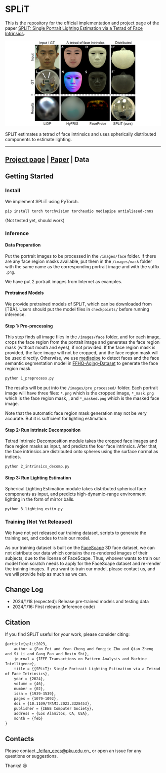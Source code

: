 # SPLiT

This is the repository for the official implementation and project page of the
paper [SPLiT: Single Portrait Lighting Estimation via a Tetrad of Face Intrinsics](https://www.computer.org/csdl/journal/tp/2024/02/10301699/1RFBJBi1aHS).

<p align="center"> 
<img src="docs/static/images/teaser.png">
</p>

SPLiT estimates a tetrad of face intrinsics and uses spherically distributed
components to estimate lighting.

---

## [Project page](https://costrice.github.io/split/) | [Paper](https://camera.pku.edu.cn/Fei_TPAMI23.pdf) | Data

## Getting Started

### Install

We implement SPLiT using PyTorch.

```
pip install torch torchvision torchaudio mediapipe antialiased-cnns
```

(Not tested yet, should work)

### Inference

#### Data Preparation

Put the portrait images to be processed in the `/images/face` folder.
If there are any face region masks available, put them in the `/images/mask`
folder with the same name as the corresponding portrait image and with the
suffix `.png`.

We have put 2 portrait images from Internet as examples.

#### Pretrained Models

We provide pretrained models of SPLiT, which can be downloaded from [TBA].
Users should put the model files in `checkpoints/` before running inference.

#### Step 1: Pre-processing

This step finds all image files in the `/images/face` folder, and for each
image, crops the face region from the portrait image and generates the face
region mask (without mouth and eyes), if not provided.
If the face region mask is provided, the face image will not be
cropped, and the face region mask will be used directly.
Otherwise, we use [mediapipe](https://github.com/google/mediapipe) to detect
faces and the face semantic segmentation model
in [FFHQ-Aging-Dataset](https://github.com/royorel/FFHQ-Aging-Dataset) to
generate the face region mask.

```bash
python 1_preprocess.py
```

The results will be put into the `/images/pre_processed/` folder.
Each portrait image will have three files: `*.png` which is the cropped
image, `*_mask.png` which is the face region mask,
, and `*_masked.png` which is the masked face image.

Note that the automatic face region mask generation may not be
very accurate. But it is sufficient for lighting estimation.

#### Step 2: Run Intrinsic Decomposition

Tetrad Intrinsic Decomposition module takes the cropped face images and
face region masks as input, and predicts the four face intrinsics.
After that, the face intrinsics are distributed onto spheres using the surface
normal as indices.

```bash
python 2_intrinsics_decomp.py
```

#### Step 3: Run Lighting Estimation

Spherical Lighting Estimation module takes distributed spherical face
components as input, and predicts high-dynamic-range environment lighting
in the form of mirror balls.

```bash
python 3_lighting_estim.py
```

### Training (Not Yet Released)

We have not yet released our training dataset, scripts to generate the training
set, and codes to train our model.

As our training dataset is built on
the [FaceScape](https://facescape.nju.edu.cn/) 3D face dataset, we can not
distribute our data which contains the re-rendered images of their subjects,
due to the license of FaceScape.
Thus, whoever wants to train our model from scratch needs to apply for the
FaceScape dataset and re-render the training images.
If you want to train our model, please contact us, and we will provide help as
much as we can.

## Change Log

* 2024/1/18 (expected): Release pre-trained models and testing data
* 2024/1/16: First release (inference code)

## Citation

If you find SPLiT useful for your work, please consider citing:

```
@article{split2023,
    author = {Fan Fei and Yean Cheng and Yongjie Zhu and Qian Zheng and Si Li and Gang Pan and Boxin Shi},
    journal = {IEEE Transactions on Pattern Analysis and Machine Intelligence},
    title = {{SPLiT}: Single Portrait Lighting Estimation via a Tetrad of Face Intrinsics},
    year = {2024},
    volume = {46},
    number = {02},
    issn = {1939-3539},
    pages = {1079-1092},
    doi = {10.1109/TPAMI.2023.3328453},
    publisher = {IEEE Computer Society},
    address = {Los Alamitos, CA, USA},
    month = {feb}
}
```

## Contacts

Please contact _feifan_eecs@pku.edu.cn_ or open an issue for any questions or
suggestions.

Thanks! :smiley:
